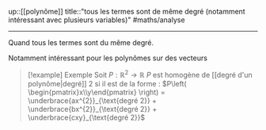 up::[[polynôme]]
title::"tous les termes sont de même degré (notamment intéressant avec plusieurs variables)"
#maths/analyse 

----
Quand tous les termes sont du même degré.

Notamment intéressant pour les polynômes sur des vecteurs 

> [!example] Exemple 
> Soit $P : \mathbb{R}^{2} \to \mathbb{R}$
> $P$ est homogène de [[degré d'un polynôme|degré]] 2 si il est de la forme :
> $P\left( \begin{pmatrix}x\\y\end{pmatrix} \right) = \underbrace{ax^{2}}_{\text{degré 2}} + \underbrace{bx^{2}}_{\text{degré 2}} + \underbrace{cxy}_{\text{degré 2}}$


